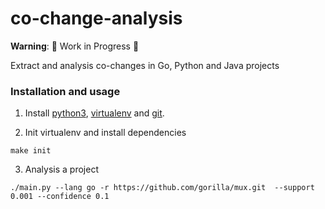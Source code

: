 # co-change-analysis

**Warning**: :construction: Work in Progress :construction:

Extract and analysis co-changes in Go, Python and Java projects

### Installation and usage
1. Install [python3](https://www.python.org/downloads/), [virtualenv](https://virtualenv.pypa.io/en/latest/installation/) and [git](https://git-scm.com/downloads).

2. Init virtualenv and install dependencies

```
make init
```

3. Analysis a project

```
./main.py --lang go -r https://github.com/gorilla/mux.git  --support 0.001 --confidence 0.1
```
